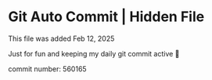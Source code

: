# Git Auto Commit | Hidden File

This file was added Feb 12, 2025

Just for fun and keeping my daily git commit active 🤪

commit number: 560165

